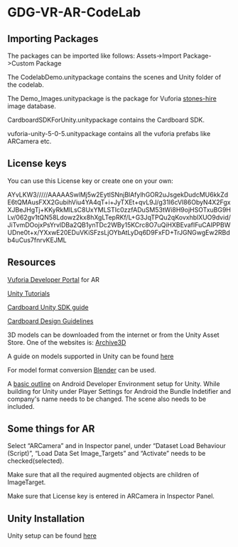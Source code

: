 # GDG-VR-AR-CodeLab

## Importing Packages

The packages can be imported like follows:
Assets->Import Package->Custom Package


The CodelabDemo.unitypackage contains the scenes and Unity folder of the codelab.

The Demo_Images.unitypackage is the package for Vuforia [stones-hire](https://www.google.com/url?q=http://www.azmangames.com/wp-content/uploads/2013/01/stones_hires.jpg&sa=D&usg=AFQjCNFvX1K9lrj51Uh3BSJlo9G0XvXMDg) image database.

CardboardSDKForUnity.unitypackage contains the Cardboard SDK.

vuforia-unity-5-0-5.unitypackage contains all the vuforia prefabs like ARCamera etc.

## License keys
You can use this License key or create one on your own:

AYvLKW3/////AAAAASwlMj5w2EytlSNnjBlAfylhGOR2uJsgekDudcMU6kkZdE6tQMAusFXX2GubihViu4YA4qT+i+JyTXEt+qvL9J/g31I6cVI86ObyN4X2FgxXJBeJHgTj+KKyRkMlLsC8UxYMLSTIc0zzfADuSM53tWi8H9ojHSOTxuBG9HLv/062gv1tQN58Ldowz2kx8hXgLTepRKf/L+G3JqTPQu2qKovxhblXUO9dvid/JiTvmDOojxPsYrvlDBa2QB1ynTDc2WBy15KCrc8O7uQiHXBEvafIFuCAIPPBWUDne0t+x/YXxwE20EDuVKiSFzsLjOYbAtLyDq6D9FxFD+TrJGNGwgEw2RBdb4uCus7fnrvKEJML


## Resources

[Vuforia Developer Portal](https://developer.vuforia.com/) for AR

[Unity Tutorials](https://unity3d.com/learn/tutorials)

[Cardboard Unity SDK guide](https://developers.google.com/cardboard/unity/guide)

[Cardboard Design Guidelines](http://www.google.com/design/spec-vr/designing-for-google-cardboard/a-new-dimension.html#)

3D models can be downloaded from the internet or from the Unity Asset Store. One of the websites is:
[Archive3D](http://archive3d.net/)

A guide on models supported in Unity can be found [here](http://docs.unity3d.com/Manual/3D-formats.html)

For model format conversion [Blender](https://www.blender.org/download/) can be used.

A [basic outline](http://docs.unity3d.com/Manual/android-sdksetup.html) on Android Developer Environment setup for Unity. While building for Unity under Player Settings for Android the Bundle Indetifier and company's name needs to be changed. The scene also needs to be included.

## Some things for AR

Select “ARCamera” and in Inspector panel, under “Dataset Load Behaviour (Script)”, “Load Data Set Image_Targets” and “Activate” needs to be checked(selected).

Make sure that all the required augmented objects are children of ImageTarget. 

Make sure that License key is entered in ARCamera in Inspector Panel.

## Unity Installation

Unity setup can be found [here](http://adarshaj.cse.iitk.ac.in/gdg/VR%20setup/)
